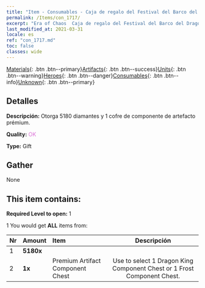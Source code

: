 ```yaml
---
title: "Item - Consumables - Caja de regalo del Festival del Barco del Dragón"
permalink: /Items/con_1717/
excerpt: "Era of Chaos  Caja de regalo del Festival del Barco del Dragón"
last_modified_at: 2021-03-31
locale: es
ref: "con_1717.md"
toc: false
classes: wide
---
```

 [Materials](/es/Items/){: .btn .btn--primary}[Artifacts](/es/Items/Artifacts/){: .btn .btn--success}[Units](/es/Items/Units/){: .btn .btn--warning}[Heroes](/es/Items/Heroes/){: .btn .btn--danger}[Consumables](/es/Items/Consumables/){: .btn .btn--info}[Unknown](/es/Items/Unknown/){: .btn .btn--primary}

## Detalles
 **Descripción:** Otorga 5180 diamantes y 1 cofre de componente de artefacto prémium.

 **Quality:** <span style="color: #DA70D6">OK</span>

 **Type:** Gift

## Gather

  None

## This item contains:

 **Required Level to open:** 1

 1 You would get **ALL** items  from:

  | Nr | Amount |     Item    | Descripción |
  |:---|:-------|:------------|:-----------:|
  | 1 |  **5180x** | <i class="fas fa-gem"/> |  | 
  | 2 |  **1x** | Premium Artifact Component Chest | Use to select 1 Dragon King Component Chest or 1 Frost Component Chest.  | 
